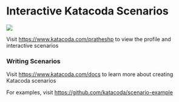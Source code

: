 # Interactive Katacoda Scenarios

[![](http://shields.katacoda.com/katacoda/pratheshp/count.svg)](https://www.katacoda.com/pratheshp "Get your profile on Katacoda.com")

Visit https://www.katacoda.com/pratheshp to view the profile and interactive scenarios

### Writing Scenarios
Visit https://www.katacoda.com/docs to learn more about creating Katacoda scenarios

For examples, visit https://github.com/katacoda/scenario-example
